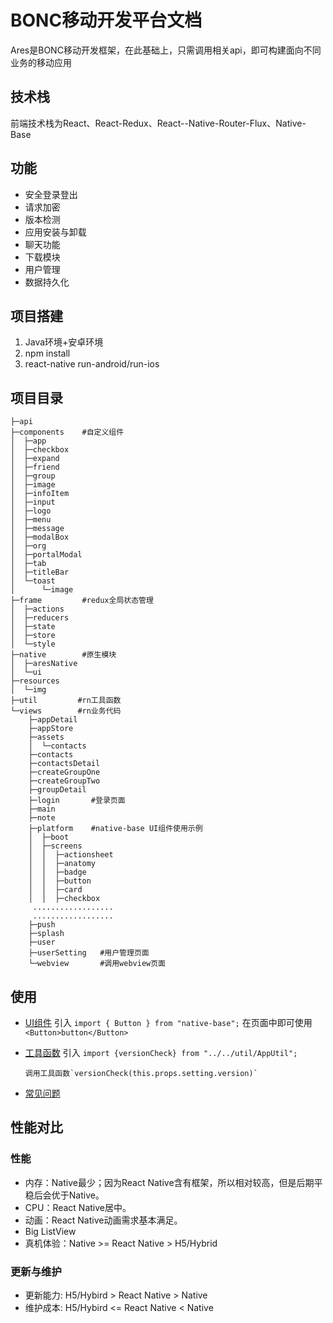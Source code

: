 # BONC移动开发平台文档
Ares是BONC移动开发框架，在此基础上，只需调用相关api，即可构建面向不同业务的移动应用

## 技术栈

前端技术栈为React、React-Redux、React--Native-Router-Flux、Native-Base

## 功能

* 安全登录登出
* 请求加密
* 版本检测
* 应用安装与卸载
* 聊天功能
* 下载模块
* 用户管理
* 数据持久化

##  项目搭建

1.  Java环境+安卓环境
2.  npm install
3.  react-native run-android/run-ios


## 项目目录

```
├─api
├─components    #自定义组件
│  ├─app
│  ├─checkbox
│  ├─expand
│  ├─friend
│  ├─group
│  ├─image
│  ├─infoItem
│  ├─input
│  ├─logo
│  ├─menu
│  ├─message
│  ├─modalBox
│  ├─org
│  ├─portalModal
│  ├─tab
│  ├─titleBar
│  └─toast
│      └─image
├─frame         #redux全局状态管理
│  ├─actions
│  ├─reducers
│  ├─state
│  ├─store
│  └─style
├─native        #原生模块
│  ├─aresNative
│  └─ui
├─resources
│  └─img
├─util         #rn工具函数
└─views        #rn业务代码
    ├─appDetail
    ├─appStore
    ├─assets
    │  └─contacts
    ├─contacts
    ├─contactsDetail
    ├─createGroupOne
    ├─createGroupTwo
    ├─groupDetail
    ├─login       #登录页面
    ├─main
    ├─note
    ├─platform    #native-base UI组件使用示例
    │  ├─boot
    │  ├─screens
    │  │  ├─actionsheet
    │  │  ├─anatomy
    │  │  ├─badge
    │  │  ├─button
    │  │  ├─card
    │  │  ├─checkbox
     ..................
     ..................
    ├─push
    ├─splash        
    ├─user
    ├─userSetting   #用户管理页面
    └─webview       #调用webview页面
```

##  使用

*   [UI组件](chapter1.md)
     引入 `import { Button } from "native-base";` 在页面中即可使用`<Button>button</Button>`
     
* [工具函数](di-er-zhang.md)
      引入 `import {versionCheck} from "../../util/AppUtil";` 
      
      调用工具函数`versionCheck(this.props.setting.version)`
      
* [常见问题](di-san-zhang.md)

##  性能对比
### 性能 
*   内存：Native最少；因为React Native含有框架，所以相对较高，但是后期平稳后会优于Native。
*   CPU：React Native居中。
*   动画：React Native动画需求基本满足。
*   Big ListView
*   真机体验：Native >= React Native > H5/Hybrid
### 更新与维护
*   更新能力: H5/Hybird > React Native > Native
*   维护成本: H5/Hybird <= React Native < Native


